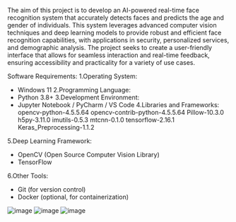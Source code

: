   The aim of this project is to develop an AI-powered real-time face recognition system that accurately detects faces and predicts the age and gender of individuals. This system leverages advanced computer vision techniques and deep learning models to provide robust and efficient face recognition capabilities, with applications in security, personalized services, and demographic analysis. The project seeks to create a user-friendly interface that allows for seamless interaction and real-time feedback, ensuring accessibility and practicality for a variety of use cases.

Software Requirements:
1.Operating System:
   - Windows 11
2.Programming Language:
   - Python 3.8+
3.Development Environment:
   - Jupyter Notebook / PyCharm / VS Code
4.Libraries and Frameworks:
opencv-python-4.5.5.64
opencv-contrib-python-4.5.5.64
Pillow-10.3.0
h5py-3.11.0
imutils-0.5.3
mtcnn-0.1.0
tensorflow-2.16.1
Keras_Preprocessing-1.1.2

5.Deep Learning Framework:
   - OpenCV (Open Source Computer Vision Library) 
   - TensorFlow


6.Other Tools:
   - Git (for version control)
   - Docker (optional, for containerization)


![image](https://github.com/Raghavan2005/Real-Time-Face-Recognition-and-Demographics-Detection-System/assets/78393373/5d83877f-af2d-4f35-bdb3-ff06214fae58)
![image](https://github.com/Raghavan2005/Real-Time-Face-Recognition-and-Demographics-Detection-System/assets/78393373/d3d39bf3-b28b-4980-b004-b2b8f1e5ed42)
![image](https://github.com/Raghavan2005/Real-Time-Face-Recognition-and-Demographics-Detection-System/assets/78393373/82711fa2-ef4b-4b8c-be26-245aa3819444)

